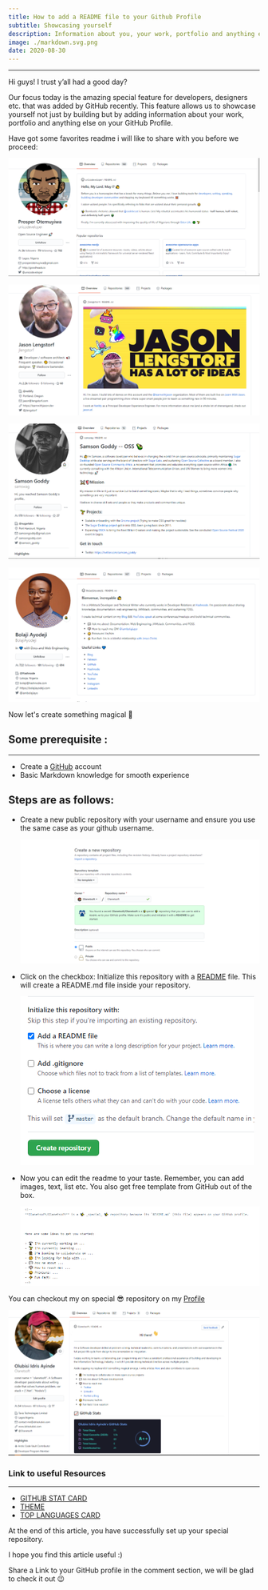 ```yaml
---
title: How to add a README file to your Github Profile
subtitle: Showcasing yourself
description: Information about you, your work, portfolio and anything else on your GitHub profile
image: ./markdown.svg.png
date: 2020-08-30
---
```


---

Hi guys! I trust y’all had a good day?

Our focus today is the amazing special feature for developers, designers etc. that was added by GitHub recently. This feature allows us to showcase yourself not just by building but by adding information about your work, portfolio and anything else on your GitHub Profile.

Have got some favorites readme i will like to share with you before we proceed:

![prosper](./prosper.png)

![jason](./jason.png)

![samson1](./samson.png)

![bolaji](./bolaji.png)


Now let's create something magical 🤗

## Some prerequisite :

---

- Create a [GitHub](https://github.com/ 'GitHub') account
- Basic Markdown knowledge for smooth experience

## Steps are as follows:

- Create a new public repository with your username and ensure you use the same case as your github username.

  ![newrepo](./newrepo.png)

- Click on the checkbox: Initialize this repository with a [README](https://en.wikipedia.org/wiki/README 'ReadMe') file. This will create a README.md file inside your repository.

  ![initialize](./read.png)

- Now you can edit the readme to your taste. Remember, you can add images, text, list etc. You also get free template from GitHub out of the box.

  ![template](./outofbox.png)

You can checkout my on special 😎 repository on my [Profile](https://github.com/Olanetsoft 'GitHub')

![myrepo](./mine.png)

### Link to useful Resources

---

- [GITHUB STAT CARD](https://github.com/anuraghazra/github-readme-stats#github-stats-card 'Stat Card')
- [THEME](https://github.com/anuraghazra/github-readme-stats#themes 'Theme')
- [TOP LANGUAGES CARD](https://github.com/anuraghazra/github-readme-stats#top-languages-card 'Top Lang')

At the end of this article, you have successfully set up your special repository.

I hope you find this article useful :)

Share a Link to your GitHub profile in the comment section, we will be glad to check it out 😉
